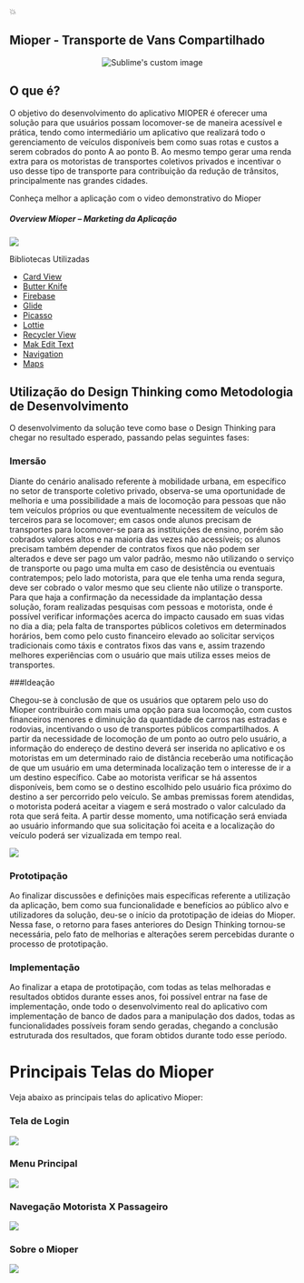 :boom:
## Mioper  - Transporte de Vans Compartilhado 
<p align="center">
  <img src="https://i.imgur.com/k4xyDMA.png" alt="Sublime's custom image"/>
</p>


## O que é?
O objetivo do desenvolvimento do aplicativo MIOPER é oferecer uma solução para que  usuários possam locomover-se de maneira acessível e prática, tendo como intermediário um aplicativo que realizará todo o gerenciamento de veículos disponíveis bem como suas rotas e custos a serem cobrados do ponto A ao ponto B. Ao mesmo tempo gerar uma renda extra para os motoristas de transportes coletivos privados e incentivar o uso desse tipo de transporte para contribuição da redução de trânsitos, principalmente nas grandes cidades.

Conheça melhor a aplicação com o video demonstrativo do Mioper

##### Overview Mioper  – Marketing da Aplicação
![](https://i.imgur.com/gOFir7d.png)

Bibliotecas Utilizadas

- [Card View](https://developer.android.com/reference/androidx/cardview/widget/CardView?hl=en "CArd View")
- [Butter Knife](https://jakewharton.github.io/butterknife/ "Butter Knife")
- [Firebase](https://firebase.google.com/?hl=pt-br "Firebase")
- [Glide](https://bumptech.github.io/glide/ "Glide")
- [Picasso](https://square.github.io/picasso/ "Picasso")
- [Lottie](https://lottiefiles.com/ "Lottie")
- [Recycler View](https://developer.android.com/reference/androidx/recyclerview/widget/package-summary?hl=en "Recycler View")
- [Mak Edit Text](https://codinginflow.com/tutorials/android/mask-edittext "Mak Edit Text")
- [Navigation](https://developer.android.com/guide/navigation "Navigation")
- [Maps](https://developer.android.com/training/maps "Maps")

## Utilização do Design Thinking como Metodologia de Desenvolvimento
O desenvolvimento da solução teve como base o Design Thinking para chegar no resultado esperado, passando pelas seguintes fases:

### Imersão
Diante do cenário analisado referente à mobilidade urbana, em específico no setor de transporte coletivo privado, observa-se uma oportunidade de melhoria e uma possibilidade a mais de locomoção para pessoas que não tem veículos próprios ou que eventualmente necessitem de veículos de terceiros para se locomover; em casos onde alunos  precisam de transportes para locomover-se para as instituições de ensino, porém são cobrados valores altos e na maioria das vezes não acessíveis; os alunos precisam também depender de contratos fixos que não podem ser alterados e deve ser pago um valor padrão, mesmo não utilizando o serviço de transporte ou pago uma multa em caso de desistência ou eventuais contratempos; pelo lado motorista, para que ele tenha uma renda segura, deve ser cobrado o valor mesmo que seu cliente não utilize o transporte.
Para que haja a confirmação da necessidade da implantação dessa solução, foram realizadas pesquisas com pessoas e motorista, onde é possível verificar informações acerca do impacto causado em suas vidas no dia a dia; pela falta de transportes públicos coletivos em determinados horários, bem como pelo custo financeiro elevado ao solicitar serviços tradicionais como táxis e contratos fixos das vans e, assim trazendo melhores experiências com o usuário que mais utiliza esses meios de transportes.

###Ideação

Chegou-se à conclusão de que os usuários que optarem pelo uso do Mioper contribuirão com mais uma opção para sua locomoção, com custos financeiros menores e diminuição da quantidade de carros nas estradas e rodovias, incentivando o uso de transportes públicos compartilhados. 
A partir da necessidade de locomoção de um ponto ao outro pelo usuário, a informação do endereço de destino deverá ser inserida no aplicativo e os motoristas em um determinado raio de distância receberão uma notificação de que um usuário em uma determinada localização tem o interesse de ir a um destino específico. Cabe ao motorista verificar se há assentos disponíveis, bem como se o destino escolhido pelo usuário fica próximo do destino a ser percorrido pelo veículo. Se ambas premissas forem atendidas, o motorista poderá aceitar a viagem e será mostrado o valor calculado da rota que será feita. A partir desse momento, uma notificação será enviada ao usuário informando que sua solicitação foi aceita e a localização do veículo poderá ser vizualizada em tempo real.

![](https://i.imgur.com/fuWsft2.png)


### Prototipação

Ao finalizar discussões e definições mais específicas referente a utilização da aplicação, bem como sua funcionalidade e benefícios ao público alvo e utilizadores da solução, deu-se o início da prototipação de ideias do Mioper. Nessa fase, o retorno para fases anteriores do Design Thinking tornou-se necessária, pelo fato de melhorias e alterações serem percebidas durante o processo de prototipação.

### Implementação
Ao finalizar a etapa de prototipação, com todas as telas melhoradas e resultados obtidos durante esses anos, foi possível entrar na fase de implementação, onde todo o desenvolvimento real do aplicativo com implementação de banco de dados para a manipulação dos dados, todas as funcionalidades possíveis foram sendo geradas, chegando a conclusão estruturada dos resultados, que foram obtidos durante todo esse período. 

# Principais Telas do Mioper
Veja abaixo as principais telas do aplicativo Mioper:

### Tela de Login
![](https://i.imgur.com/IMpLiR1.jpg)

### Menu Principal
![](https://i.imgur.com/MceiyjE.jpg)

### Navegação Motorista X Passageiro
![](https://i.imgur.com/IpT6cmE.png)

###  Sobre o Mioper
![](https://i.imgur.com/z6tTCOZ.png)
